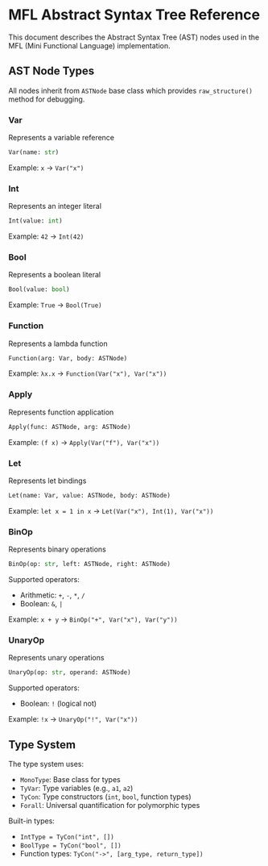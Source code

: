 # MFL Abstract Syntax Tree Reference

This document describes the Abstract Syntax Tree (AST) nodes used in the MFL (Mini Functional Language) implementation.

## AST Node Types

All nodes inherit from `ASTNode` base class which provides `raw_structure()` method for debugging.

### Var
Represents a variable reference
```python
Var(name: str)
```
Example: `x` → `Var("x")`

### Int
Represents an integer literal
```python
Int(value: int)
```
Example: `42` → `Int(42)`

### Bool
Represents a boolean literal
```python
Bool(value: bool)
```
Example: `True` → `Bool(True)`

### Function
Represents a lambda function
```python
Function(arg: Var, body: ASTNode)
```
Example: `λx.x` → `Function(Var("x"), Var("x"))`

### Apply
Represents function application
```python
Apply(func: ASTNode, arg: ASTNode)
```
Example: `(f x)` → `Apply(Var("f"), Var("x"))`

### Let
Represents let bindings
```python
Let(name: Var, value: ASTNode, body: ASTNode)
```
Example: `let x = 1 in x` → `Let(Var("x"), Int(1), Var("x"))`

### BinOp
Represents binary operations
```python
BinOp(op: str, left: ASTNode, right: ASTNode)
```
Supported operators:
- Arithmetic: `+`, `-`, `*`, `/`
- Boolean: `&`, `|`

Example: `x + y` → `BinOp("+", Var("x"), Var("y"))`

### UnaryOp
Represents unary operations
```python
UnaryOp(op: str, operand: ASTNode)
```
Supported operators:
- Boolean: `!` (logical not)

Example: `!x` → `UnaryOp("!", Var("x"))`

## Type System

The type system uses:
- `MonoType`: Base class for types
- `TyVar`: Type variables (e.g., `a1`, `a2`)
- `TyCon`: Type constructors (`int`, `bool`, function types)
- `Forall`: Universal quantification for polymorphic types

Built-in types:
- `IntType = TyCon("int", [])`
- `BoolType = TyCon("bool", [])`
- Function types: `TyCon("->", [arg_type, return_type])`
